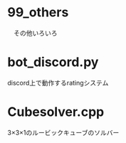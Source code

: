 # 99_others
　その他いろいろ
# bot_discord.py
  discord上で動作するratingシステム
# Cubesolver.cpp
  3×3×1のルービックキューブのソルバー

